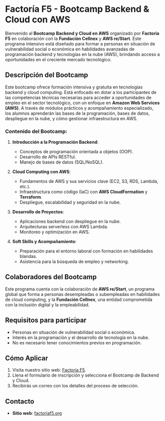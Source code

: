 # **Factoría F5 - Bootcamp Backend & Cloud con AWS**

Bienvenido al **Bootcamp Backend y Cloud en AWS** organizado por **Factoría F5** en colaboración con la **Fundación Cellnex** y **AWS re/Start**. Este programa intensivo está diseñado para formar a personas en situación de vulnerabilidad social o económica en habilidades avanzadas de programación backend y tecnologías en la nube (AWS), brindando acceso a oportunidades en el creciente mercado tecnológico.

## **Descripción del Bootcamp**

Este bootcamp ofrece formación intensiva y gratuita en tecnologías backend y cloud computing. Está enfocado en dotar a los participantes de las competencias técnicas necesarias para acceder a oportunidades de empleo en el sector tecnológico, con un enfoque en **Amazon Web Services (AWS)**. A través de módulos prácticos y acompañamiento especializado, los alumnos aprenderán las bases de la programación, bases de datos, despliegue en la nube, y cómo gestionar infraestructura en AWS.

### **Contenido del Bootcamp**:

1. **Introducción a la Programación Backend**:
   - Conceptos de programación orientada a objetos (OOP).
   - Desarrollo de APIs RESTful.
   - Manejo de bases de datos (SQL/NoSQL).

2. **Cloud Computing con AWS**:
   - Fundamentos de AWS y sus servicios clave (EC2, S3, RDS, Lambda, etc.).
   - Infraestructura como código (IaC) con **AWS CloudFormation** y **Terraform**.
   - Despliegue, escalabilidad y seguridad en la nube.

3. **Desarrollo de Proyectos**:
   - Aplicaciones backend con despliegue en la nube.
   - Arquitecturas serverless con AWS Lambda.
   - Monitoreo y optimización en AWS.

4. **Soft Skills y Acompañamiento**:
   - Preparación para el entorno laboral con formación en habilidades blandas.
   - Asistencia para la búsqueda de empleo y networking.

## **Colaboradores del Bootcamp**

Este programa cuenta con la colaboración de **AWS re/Start**, un programa global que forma a personas desempleadas o subempleadas en habilidades de cloud computing, y la **Fundación Cellnex**, una entidad comprometida con la inclusión digital y la empleabilidad.

## **Requisitos para participar**

- Personas en situación de vulnerabilidad social o económica.
- Interés en la programación y el desarrollo de tecnología en la nube.
- No es necesario tener conocimientos previos en programación.

## **Cómo Aplicar**

1. Visita nuestro sitio web: [Factoría F5](https://factoriaf5.org).
2. Llena el formulario de inscripción y selecciona el Bootcamp de Backend y Cloud.
3. Recibirás un correo con los detalles del proceso de selección.

## **Contacto**

- **Sitio web**: [factoriaf5.org](https://factoriaf5.org)


